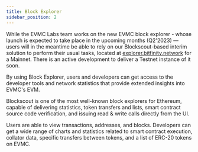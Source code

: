 ```yaml
---
title: Block Explorer
sidebar_position: 2
---
```


While the EVMC Labs team works on the new EVMC block explorer - whose launch is expected to take place
in the upcoming months (Q2'2023) — users will in the meantime be able to rely on our Blockscout-based interim
solution to perform their usual tasks, located at [explorer.bitfinity.network](https://explorer.bitfinity.network/) for a Mainnet.
There is an active development to deliver a Testnet instance of it soon.

By using Block Explorer, users and developers can get access to the developer tools and network statistics that provide
extended insights into EVMC's EVM.

Blockscout is one of the most well-known block explorers for Ethereum, capable of delivering statistics,
token transfers and lists, smart contract source code verification, and issuing read & write calls directly from the UI.

Users are able to view transactions, addresses, and blocks.
Developers can get a wide range of charts and statistics related to smart contract execution,
collator data, specific transfers between tokens, and a list of ERC-20 tokens on EVMC.
